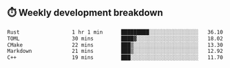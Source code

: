 ## ⏱️ Weekly development breakdown
<!--START_SECTION:waka-->

```txt
Rust                 1 hr 1 min      █████████░░░░░░░░░░░░░░░░   36.10 %
TOML                 30 mins         ████▓░░░░░░░░░░░░░░░░░░░░   18.02 %
CMake                22 mins         ███▒░░░░░░░░░░░░░░░░░░░░░   13.30 %
Markdown             21 mins         ███▒░░░░░░░░░░░░░░░░░░░░░   12.92 %
C++                  19 mins         ███░░░░░░░░░░░░░░░░░░░░░░   11.70 %
```

<!--END_SECTION:waka-->
